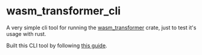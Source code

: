 # wasm_transformer_cli

A very simple cli tool for running the [wasm_transformer](../../crates/wasm_transformer) crate, just to test it's usage with rust.

Built this CLI tool by following [this guide](https://mattgathu.github.io/writing-cli-app-rust/).
